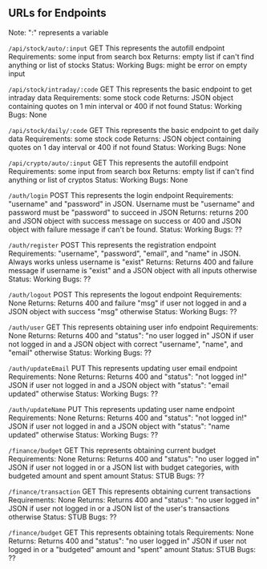 ## URLs for Endpoints

Note: ":" represents a variable

`/api/stock/auto/:input`
GET
This represents the autofill endpoint
Requirements: some input from search box
Returns: empty list if can't find anything or list of stocks
Status: Working
Bugs: might be error on empty input

`/api/stock/intraday/:code`
GET
This represents the basic endpoint to get intraday data
Requirements: some stock code
Returns: JSON object containing quotes on 1 min interval or 400 if not found
Status: Working
Bugs: None

`/api/stock/daily/:code`
GET
This represents the basic endpoint to get daily data
Requirements: some stock code
Returns: JSON object containing quotes on 1 day interval or 400 if not found
Status: Working
Bugs: None

`/api/crypto/auto/:input`
GET
This represents the autofill endpoint
Requirements: some input from search box
Returns: empty list if can't find anything or list of cryptos
Status: Working
Bugs: None

`/auth/login`
POST
This represents the login endpoint
Requirements: "username" and "password" in JSON. Username must be "username" and password must be "password" to succeed in JSON
Returns: returns 200 and JSON object with success message on success or 400 and JSON object with failure message if can't be found.
Status: Working
Bugs: ??

`/auth/register`
POST
This represents the registration endpoint
Requirements: "username", "password", "email", and "name" in JSON. Always works unless username is "exist"
Returns: Returns 400 and failure message if username is "exist" and a JSON object with all inputs otherwise
Status: Working
Bugs: ??

`/auth/logout`
POST
This represents the logout endpoint
Requirements: None
Returns: Returns 400 and failure "msg" if user not logged in and a JSON object with success "msg" otherwise
Status: Working
Bugs: ??

`/auth/user`
GET
This represents obtaining user info endpoint
Requirements: None
Returns: Returns 400 and "status": "no user logged in" JSON if user not logged in and a JSON object with correct "username", "name", and "email" otherwise
Status: Working
Bugs: ??

`/auth/updateEmail`
PUT
This represents updating user email endpoint
Requirements: None
Returns: Returns 400 and "status": "not logged in!" JSON if user not logged in and a JSON object with "status": "email updated" otherwise
Status: Working
Bugs: ??

`/auth/updateName`
PUT
This represents updating user name endpoint
Requirements: None
Returns: Returns 400 and "status": "not logged in!" JSON if user not logged in and a JSON object with "status": "name updated" otherwise
Status: Working
Bugs: ??

`/finance/budget`
GET
This represents obtaining current budget
Requirements: None
Returns: Returns 400 and "status": "no user logged in" JSON if user not logged in or a JSON list with budget categories, with budgeted amount and spent amount
Status: STUB
Bugs: ??

`/finance/transaction`
GET
This represents obtaining current transactions
Requirements: None
Returns: Returns 400 and "status": "no user logged in" JSON if user not logged in or a JSON list of the user's transactions otherwise
Status: STUB
Bugs: ??

`/finance/budget`
GET
This represents obtaining totals
Requirements: None
Returns: Returns 400 and "status": "no user logged in" JSON if user not logged in or a "budgeted" amount and "spent" amount
Status: STUB
Bugs: ??
